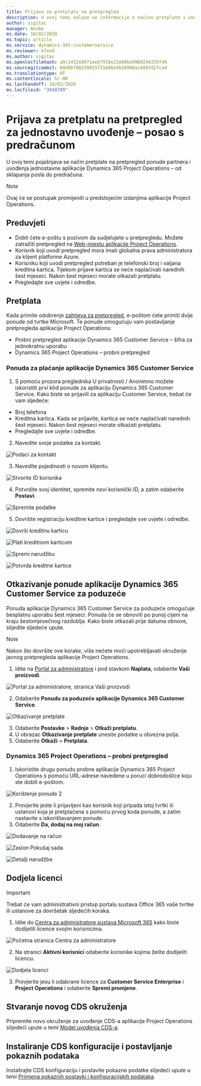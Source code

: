 ```yaml
---
title: Prijava za pretplatu na pretpregled
description: U ovoj temi nalaze se informacije o načinu pretplate i uvođenja jednostavne aplikacije Project Operations – od sklapanja posla do predračuna.
author: sigitac
manager: Annbe
ms.date: 10/02/2020
ms.topic: article
ms.service: dynamics-365-customerservice
ms.reviewer: kfend
ms.author: sigitac
ms.openlocfilehash: a9c1432e8971eeb7918e23e00be9989294335f49
ms.sourcegitcommit: b9d8bf00239815f31686e9b28998ac684fd2fca4
ms.translationtype: HT
ms.contentlocale: hr-HR
ms.lasthandoff: 10/02/2020
ms.locfileid: "3948789"
---
```

# <a name="sign-up-for-a-preview-subscription-for-lite-deployment--deal-to-proforma-invoicing"></a>Prijava za pretplatu na pretpregled za jednostavno uvođenje – posao s predračunom

U ovoj temi pojašnjava se način pretplate na pretpregled ponude partnera i uvođenja jednostavne aplikacije Dynamics 365 Project Operations – od sklapanja posla do predračuna.

> [!NOTE]
> Ovaj će se postupak promijeniti u predstojećim izdanjima aplikacije Project Operations.

## <a name="prerequisites"></a>Preduvjeti

- Dobit ćete e-poštu s pozivom da sudjelujete u pretpregledu. Možete zatražiti pretpregled na [Web-mjestu aplikacije Project Operations](https://dynamics.microsoft.com/en-us/project-operations/overview/).
- Korisnik koji uvodi pretpregled mora imati globalna prava administratora za klijent platforme Azure.
- Korisniku koji uvodi pretpregled potreban je telefonski broj i valjana kreditna kartica. Tijekom prijave kartica se neće naplaćivati narednih šest mjeseci. Nakon šest mjeseci morate otkazati pretplatu. 
- Pregledajte sve uvjete i odredbe.

## <a name="subscribe"></a>Pretplata

Kada primite odobrenje [zahtjeva za pretpregled](https://forms.office.com/FormsPro/Pages/ResponsePage.aspx?id=v4j5cvGGr0GRqy180BHbR56j8lZs0FdAvwT75_WNFyxUMkRDV1NYQU5TNjE2VjhKOVBUNVg2R0s1NC4u), e-poštom ćete primiti dvije ponude od tvrtke Microsoft. Te ponude omogućuju vam postavljanje pretpregleda aplikacije Project Operations:

- Probni pretpregled aplikacije Dynamics 365 Customer Service – šifra za jednokratnu uporabu
- Dynamics 365 Project Operations – probni pretpregled

### <a name="dynamics-365-customer-service-paid-offer"></a>Ponuda za plaćanje aplikacije Dynamics 365 Customer Service

1. S pomoću prozora preglednika U privatnosti / Anonimno možete iskoristiti prvi kôd ponude za aplikaciju Dynamics 365 Customer Service. Kako biste se prijavili za aplikaciju Customer Service, trebat će vam sljedeće:

- Broj telefona
- Kreditna kartica. Kada se prijavite, kartica se neće naplaćivati narednih šest mjeseci. Nakon šest mjeseci morate otkazati pretplatu.
- Pregledajte sve uvjete i odredbe.

2. Navedite svoje podatke za kontakt.

![Podaci za kontakt](./media/1ContactInformation.png)

3. Navedite pojedinosti o novom klijentu.

![Stvorite ID korisnika](./media/2CreateUserID.png)

4. Potvrdite svoj identitet, spremite novi korisnički ID, a zatim odaberite **Postavi**.

![Spremite podatke](./media/3SaveInfo.png)

5. Dovršite registraciju kreditne kartice i pregledajte sve uvjete i odredbe. 

![Dovrši kreditnu karticu](./media/4CompleteCreditCard.png)

![Plati kreditnom karticom](./media/5CreditCardCheckout.png)

![Spremi narudžbu](./media/6SaveOrder.png)

![Potvrda kreditne kartice](./media/7Confirmation.png)

## <a name="cancel-the-dynamics-365-customer-service-enterprise-offer"></a>Otkazivanje ponude aplikacije Dynamics 365 Customer Service za poduzeće

Ponuda aplikacije Dynamics 365 Customer Service za poduzeće omogućuje besplatnu uporabu šest mjeseci. Ponuda će se obnoviti po punoj cijeni na kraju šestomjesečnog razdoblja. Kako biste otkazali prije datuma obnove, slijedite sljedeće upute. 

> [!NOTE]
> Nakon što dovršite ove korake, više nećete moći upotrebljavati okruženje javnog pretpregleda aplikacije Project Operations.

1. Idite na [Portal za administratore](https://admin.microsoft.com/) i pod stavkom **Naplata**, odaberite **Vaši proizvodi**.

![Portal za administratore, stranica Vaši proizvodi](./media/8AdminPortal.png)

2. Odaberite **Ponudu za poduzeće aplikacije Dynamics 365 Customer Service**.

![Otkazivanje pretplate](./media/9CancelSubscription.png)

3. Odaberite **Postavke** > **Radnje** > **Otkaži pretplatu**.
4. U obrazac **Otkazivanje pretplate** unesite podatke u obvezna polja.
5. Odaberite **Otkaži** > **Pretplata**.

### <a name="dynamics-365-project-operations--preview-trial"></a>Dynamics 365 Project Operations – probni pretpregled

1. Iskoristite drugu ponudu probne aplikacije Dynamics 365 Project Operations s pomoću URL-adrese navedene u poruci dobrodošlice koju ste dobili e-poštom.

![Korištenje ponude 2](./media/10RedeemOffer2.png)

2. Provjerite jeste li prijavljeni kao korisnik koji pripada istoj tvrtki ili ustanovi koja je pretplaćena s pomoću prvog koda ponude, a zatim nastavite s iskorištavanjem ponude. 
3. Odaberite **Da, dodaj na moj račun**.

![Dodavanje na račun](./media/11AddToAccount.png)

![Zaslon Pokušaj sada](./media/12TryNow.png)

![Detalji narudžbe](./media/13Confirmation.png)

## <a name="assign-licenses"></a>Dodjela licenci

> [!IMPORTANT]
> Trebat će vam administrativni pristup portalu sustava Office 365 vaše tvrtke ili ustanove za dovršetak sljedećih koraka.

1. Idite do [Centra za administratore sustava Microsoft 365](https://portal.office.com/) kako biste dodijelili licence svojim korisnicima.

![Početna stranica Centra za administratore](./media/14AdminPortal.png)

2. Na stranici **Aktivni korisnici** odaberite korisnike kojima želite dodijeliti licencu.

![Dodjela licenci](./media/15AssignLicenses.png)

3. Provjerite jesu li odabrane licence za **Customer Service Enterprise** i **Project Operations** i odaberite **Spremi promjene**.

## <a name="create-a-new-cds-environment"></a>Stvaranje novog CDS okruženja

Pripremite novo okruženje za uvođenje CDS-a aplikacije Project Operations slijedeći upute u temi [Model uvođenja CDS-a](lite-deployment.md).

## <a name="install-a-cds-configuration-and-setup-demo-data"></a>Instaliranje CDS konfiguracije i postavljanje pokaznih podataka

Instalirajte CDS konfiguraciju i postavite pokazne podatke slijedeći upute u temi [Primjena pokaznih postavki i konfiguracijskih podataka](lite-apply-demo-setup-config-data.md).
